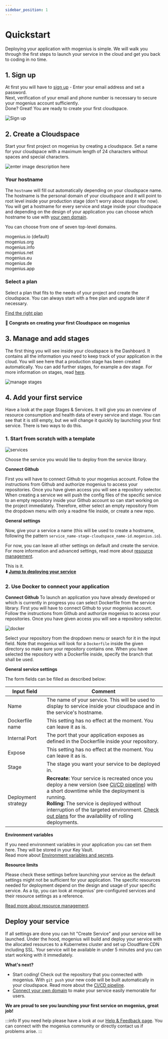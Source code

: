 ```yaml
---
sidebar_position: 1
---
```


# Quickstart
Deploying your application with mogenius is simple. We will walk you through the first steps to launch your service in the cloud and get you back to coding in no time.

## 1. Sign up​
At first you will have to [sign up](https://studio.mogenius.com/user/registration) - Enter your email address and set a password.  
Next, verification of your email and phone number is necessary to secure your mogenius account sufficiently.  
Done? Great! You are ready to create your first cloudspace.

![Sign up](https://api.mogenius.com/file/id/7fbffa24-a76f-4ab4-9b67-671e841d089d)

## 2. Create a Cloudspace

Start your first project on mogenius by creating a cloudspace. Set a name for your cloudspace with a maximum length of 24 characters without spaces and special characters.

![enter image description here](https://api.mogenius.com/file/id/7ec47c7f-4dc0-4f5b-8a2f-b8345a369ae8)

### Your hostname

The `hostname` will fill out automatically depending on your cloudspace name. The hostname is the personal domain of your cloudspace and it will point to root level inside your production stage (don't worry about stages for now). You will get a hostname for every service and stage inside your cloudspace and depending on the design of your application you can choose which hostname to use with [your own domain](./domains.md).

You can choose from one of seven top-level domains.

mogenius.io (default)  
mogenius.org  
mogenius.info  
mogenius.net  
mogenius.eu  
mogenius.de  
mogenius.app  

### Select a plan

Select a plan that fits to the needs of your project and create the cloudspace. You can always start with a free plan and upgrade later if necessary.

[Find the right plan](./../general/plans-pricing.md)

**🥳 Congrats on creating your first Cloudspace on mogenius**

## 3. Manage and add stages

The first thing you will see inside your cloudspace is the Dashboard. It contains all the information you need to keep track of your application in the cloud. You will see here that a production stage has been created automatically. You can add further stages, for example a dev stage. For more information on stages, read [here](./../mogenius-platform/stages-and-services.md).

![manage stages](https://api.mogenius.com/file/id/c0267b73-b52f-4378-ac61-6b2717e51147)

## 4. Add your first service

Have a look at the page Stages & Services. It will give you an overview of resource consumption and health data of every service and stage. You can see that it is still empty, but we will change it quickly by launching your first service. There is two ways to do this.

### 1. Start from scratch with a template

![services](https://api.mogenius.com/file/id/1de8010c-b8fe-4fa7-9bf3-2b3790d3e8a9)

Choose the service you would like to deploy from the service library.

**Connect Github**

First you will have to connect Github to your mogenius account. Follow the instructions from Github and authorize mogenius to access your repositories. Once you have given access you will see a repository selector. When creating a service we will push the config files of the specific service to an empty repository inside your Github account so can start working on the project immediately. Therefore, either select an empty repository from the dropdown menu with only a readme file inside, or create a new repo.

**General settings**

Now, give your a service a name (this will be used to create a hostname, following the pattern `service_name-stage-cloudspace_name-id.mogenius.io`).

For now, you can leave all other settings on default and create the service. For more information and advanced settings, read more about [resource management](./../cloud-management/resource-management.md).

This is it.  
**⬇️ [Jump to deploying your service](#deploy-your-service)**

### 2. Use Docker to connect your application

**Connect Github**
To launch an application you have already developed or which is currently in progress you can select Dockerfile from the service library. First you will have to connect Github to your mogenius account. Follow the instructions from Github and authorize mogenius to access your repositories. Once you have given access you will see a repository selector.

![docker](https://api.mogenius.com/file/id/0cc4af4e-3076-41a3-848f-8af961b15a12)

Select your repository from the dropdown menu or search for it in the input field. Note that mogenius will look for a `Dockerfile` inside the given directory so make sure your repository contains one. When you have selected the repository with a Dockerfile inside, specify the branch that shall be used.

**General service settings**

The form fields can be filled as described below:  

| Input field | Comment |
|---|---|
|Name|The name of your service. This will be used to display to service inside your cloudspace and in the service's hostname. |
|Dockerfile name| This setting has no effect at the moment. You can leave it as is.|
|Internal Port| The port that your application exposes as defined in the Dockerfile inside your repository. |
|Expose| This setting has no effect at the moment. You can leave it as is. |
|Stage| The stage you want your service to be deployed in. |
|Deployment strategy| **Recreate:** Your service is recreated once you deploy a new version (see [CI/CD pipeline](./../development/cicd-pipeline.md)) with a short downtime while the deployment is running.<br />**Rolling:** The service is deployed without interruption of the targeted environment. [Check out plans](./../general/plans-pricing.md) for the availability of rolling deployments.|

**Environment variables**

If you need environment variables in your application you can set them here. They will be stored in your Key Vault.  
Read more about [Environment variables and secrets](../development/environment-variables-and-secrets.md).

**Resource limits**

Please check these settings before launching your service as the default settings might not be sufficient for your application. The specific resources needed for deployment depend on the design and usage of your specific service. As a tip, you can look at mogenius' pre-configured services and their resource settings as a reference.

[Read more about resource management](./cloud-management/resource-management.md).

## Deploy your service

If all settings are done you can hit "Create Service" and your service will be launched. Under the hood, mogenius will build and deploy your service with the allocated resources to a Kubernetes cluster and set up Cloudflare CDN including SSL. Your service will be available in under 5 minutes and you can start working with it immediately.

**What's next?**
- Start coding! Check out the repository that you connected with mogenius. With `git push` your new code will be built automatically in your cloudspace. Read more about the [CI/CD pipeline](../development/cicd-pipeline.md).
- [Connect your own domain](domains.md) to make your service easily memorable for users.

**We are proud to see you launching your first service on mogenius, great job!**

:::info
If you need help please have a look at our [Help & Feedback page](../general/help-feedback.md). You can connect with the mogenius community or directly contact us if problems arise.
:::

